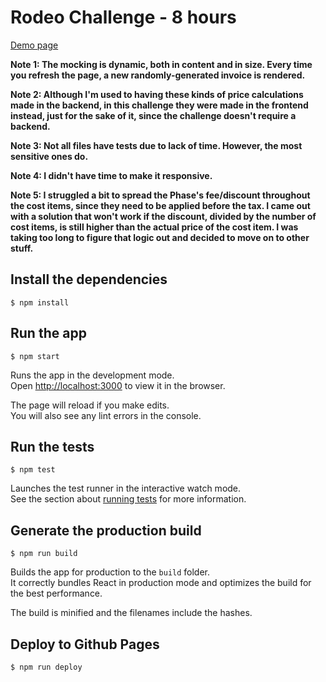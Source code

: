 # Rodeo Challenge - 8 hours

[Demo page](https://joaogardenberg-challenges.github.io/rodeo-challenge/)

**Note 1: The mocking is dynamic, both in content and in size. Every time you refresh the page, a new randomly-generated invoice is rendered.**

**Note 2: Although I'm used to having these kinds of price calculations made in the backend, in this challenge they were made in the frontend instead, just for the sake of it, since the challenge doesn't require a backend.**

**Note 3: Not all files have tests due to lack of time. However, the most sensitive ones do.**

**Note 4: I didn't have time to make it responsive.**

**Note 5: I struggled a bit to spread the Phase's fee/discount throughout the cost items, since they need to be applied before the tax. I came out with a solution that won't work if the discount, divided by the number of cost items, is still higher than the actual price of the cost item. I was taking too long to figure that logic out and decided to move on to other stuff.**

## Install the dependencies

```
$ npm install
```

## Run the app

```
$ npm start
```

Runs the app in the development mode.\
Open [http://localhost:3000](http://localhost:3000) to view it in the browser.

The page will reload if you make edits.\
You will also see any lint errors in the console.

## Run the tests

```
$ npm test
```

Launches the test runner in the interactive watch mode.\
See the section about [running tests](https://facebook.github.io/create-react-app/docs/running-tests) for more information.

## Generate the production build

```
$ npm run build
```

Builds the app for production to the `build` folder.\
It correctly bundles React in production mode and optimizes the build for the best performance.

The build is minified and the filenames include the hashes.

## Deploy to Github Pages

```
$ npm run deploy
```
